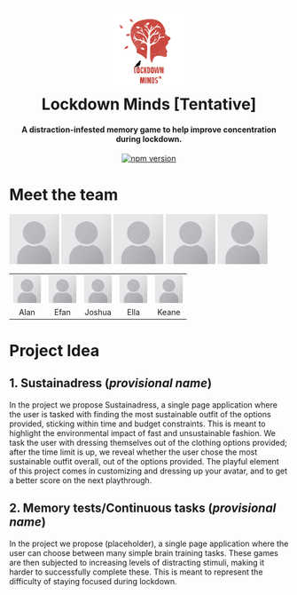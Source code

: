 
<h1 align="center">
<center>
<img src="report/images/image001_logo.png" alt="drawing" width="150"/>
<br>
Lockdown Minds [Tentative]
</h1>

<h4 align="center">A distraction-infested memory game to help improve concentration during lockdown.</h4>


<p align="center">
  <a href="https://badge.fury.io/js/%40angular%2Fcore"><img src="https://badge.fury.io/js/%40angular%2Fcore.svg" alt="npm version" 	height="18"></a>
</p>


# Meet the team
<p float="left">
  <img src="report/images/image002_alan.png" width="90" />
  <img src="report/images/image003_efan.png" width="90" /> 
  <img src="report/images/image004_josh.png" width="90" />
  <img src="report/images/image005_ella.png" width="90" />
  <img src="report/images/image006_keane.png" width="90" />
</p>

<table style="width:100%">
    <tr>
        <td><center><img src="report/images/image002_alan.png" width="50"></center></td>
        <td><center><img src="report/images/image002_alan.png" width="50"><center></td>
        <td><center><img src="report/images/image002_alan.png" width="50"><center></td>
        <td><center><img src="report/images/image002_alan.png" width="50"><center></td>
        <td><center><img src="report/images/image002_alan.png" width="50"><center></td>
    </tr>
    <tr>
        <td colspan="1"><center>Alan</center></td>
        <td colspan="1"><center>Efan</center></td>
        <td colspan="1"><center>Joshua</center></td>
        <td colspan="1"><center>Ella</center></td>
        <td colspan="1"><center>Keane</center></td>
    </tr>
</table>


# Project Idea




## 1. Sustainadress (*provisional name*) 

In the project we propose Sustainadress, a single page application where the user is tasked with finding the most sustainable outfit of the options provided, sticking within time and budget constraints. This is meant to highlight the environmental impact of fast and unsustainable fashion. We task the user with dressing themselves out of the clothing options provided; after the time limit is up, we reveal whether the user chose the most sustainable outfit overall, out of the options provided. The playful element of this project comes in customizing and dressing up your avatar, and to get a better score on the next playthrough.   

## 2. Memory tests/Continuous tasks (*provisional name*) 

In the project we propose (placeholder), a single page application where the user can choose between many simple brain training tasks. These games are then subjected to increasing levels of distracting stimuli, making it harder to successfully complete these. This is meant to represent the difficulty of staying focused during lockdown.
